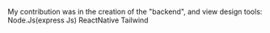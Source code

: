My contribution was in the creation of the "backend", and view design
tools:
Node.Js(express Js)
ReactNative
Tailwind
